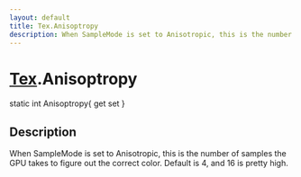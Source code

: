 ```yaml
---
layout: default
title: Tex.Anisoptropy
description: When SampleMode is set to Anisotropic, this is the number of samples the GPU takes to figure out the correct color. Default is 4, and 16 is pretty high.
---
```

# [Tex]({{site.url}}/Pages/Reference/Tex.html).Anisoptropy

<div class='signature' markdown='1'>
static int Anisoptropy{ get set }
</div>

## Description
When SampleMode is set to Anisotropic, this is the number
of samples the GPU takes to figure out the correct color. Default
is 4, and 16 is pretty high.

